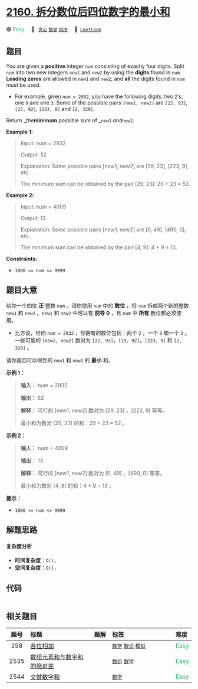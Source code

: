 # [2160. 拆分数位后四位数字的最小和](https://leetcode.com/problems/minimum-sum-of-four-digit-number-after-splitting-digits)

🟢 <font color=#15bd66>Easy</font>&emsp; 🔖&ensp; [`贪心`](/outline/tag/greedy.md) [`数学`](/outline/tag/math.md) [`排序`](/outline/tag/sorting.md)&emsp; 🔗&ensp;[`LeetCode`](https://leetcode.com/problems/minimum-sum-of-four-digit-number-after-splitting-digits)

## 题目

You are given a **positive** integer `num` consisting of exactly four digits.
Split `num` into two new integers `new1` and `new2` by using the **digits**
found in `num`. **Leading zeros** are allowed in `new1` and `new2`, and
**all** the digits found in `num` must be used.

  * For example, given `num = 2932`, you have the following digits: two `2`'s, one `9` and one `3`. Some of the possible pairs `[new1, new2]` are `[22, 93]`, `[23, 92]`, `[223, 9]` and `[2, 329]`.

Return _the**minimum** possible sum of _`new1` _and_`new2`.



**Example 1:**

> Input: num = 2932
> 
> Output: 52
> 
> Explanation: Some possible pairs [new1, new2] are [29, 23], [223, 9], etc.
> 
> The minimum sum can be obtained by the pair [29, 23]: 29 + 23 = 52.

**Example 2:**

> Input: num = 4009
> 
> Output: 13
> 
> Explanation: Some possible pairs [new1, new2] are [0, 49], [490, 0], etc. 
> 
> The minimum sum can be obtained by the pair [4, 9]: 4 + 9 = 13.

**Constraints:**

  * `1000 <= num <= 9999`


## 题目大意

给你一个四位 **正**  整数 `num` 。请你使用 `num` 中的 **数位** ，将 `num` 拆成两个新的整数 `new1` 和 `new2`
。`new1` 和 `new2` 中可以有 **前导 0**  ，且 `num` 中 **所有**  数位都必须使用。

  * 比方说，给你 `num = 2932` ，你拥有的数位包括：两个 `2` ，一个 `9` 和一个 `3` 。一些可能的 `[new1, new2]` 数对为 `[22, 93]`，`[23, 92]`，`[223, 9]` 和 `[2, 329]` 。

请你返回可以得到的 `new1` 和 `new2` 的 **最小**  和。



**示例 1：**

> 
> 
> 
> 
> 
> **输入：** num = 2932
> 
> **输出：** 52
> 
> **解释：** 可行的 [new1, new2] 数对为 [29, 23] ，[223, 9] 等等。
> 
> 最小和为数对 [29, 23] 的和：29 + 23 = 52 。
> 
> 

**示例 2：**

> 
> 
> 
> 
> 
> **输入：** num = 4009
> 
> **输出：** 13
> 
> **解释：** 可行的 [new1, new2] 数对为 [0, 49] ，[490, 0] 等等。
> 
> 最小和为数对 [4, 9] 的和：4 + 9 = 13 。
> 
> 



**提示：**

  * `1000 <= num <= 9999`


## 解题思路

#### 复杂度分析

- **时间复杂度**：`O()`，
- **空间复杂度**：`O()`，

## 代码

```javascript

```

## 相关题目

<!-- prettier-ignore -->
| 题号 | 标题 | 题解 | 标签 | 难度 |
| :------: | :------ | :------: | :------ | :------ |
| 258 | [各位相加](https://leetcode.com/problems/add-digits) |  |  [`数学`](/outline/tag/math.md) [`数论`](/outline/tag/number-theory.md) [`模拟`](/outline/tag/simulation.md) | <font color=#15bd66>Easy</font> |
| 2535 | [数组元素和与数字和的绝对差](https://leetcode.com/problems/difference-between-element-sum-and-digit-sum-of-an-array) |  |  [`数组`](/outline/tag/array.md) [`数学`](/outline/tag/math.md) | <font color=#15bd66>Easy</font> |
| 2544 | [交替数字和](https://leetcode.com/problems/alternating-digit-sum) |  |  [`数学`](/outline/tag/math.md) | <font color=#15bd66>Easy</font> |

<style>
.blue {
    background-color: #096dd9;
    padding: 0.25rem 0.5rem;
    margin: 0;
    font-size: 0.85em;
    border-radius: 3px;
    color: white;
    font-weight: 500;
}
table th:first-of-type { width: 10%; }
table th:nth-of-type(2) { width: 35%; }
table th:nth-of-type(3) { width: 10%; }
table th:nth-of-type(4) { width: 35%; }
table th:nth-of-type(5) { width: 10%; }
</style>
